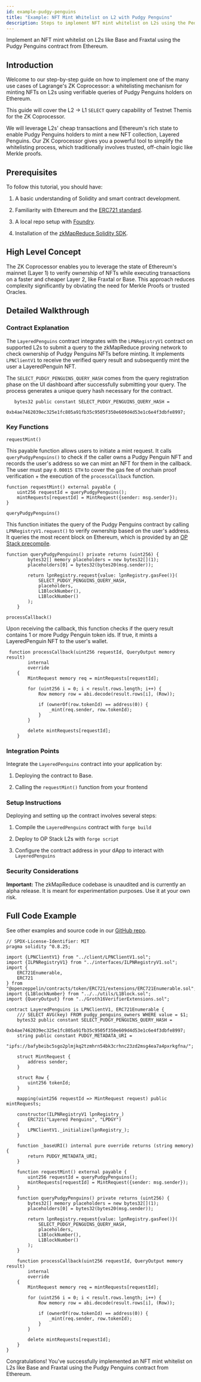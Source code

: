 ```yaml
---
id: example-pudgy-penguins
title: "Example: NFT Mint Whitelist on L2 with Pudgy Penguins"
description: Steps to implement NFT mint whitelist on L2s using the Pedgy Penguins contract from Ethereum
---
```


Implement an NFT mint whitelist on L2s like Base and Fraxtal using the Pudgy Penguins contract from Ethereum.

## Introduction

Welcome to our step-by-step guide on how to implement one of the many use cases of Lagrange's ZK Coprocessor: a whitelisting mechanism for minting NFTs on L2s using verifiable queries of Pudgy Penguins holders on Ethereum.

This guide will cover the L2 -> L1 `SELECT` query capability of Testnet Themis for the ZK Coprocessor.

We will leverage L2s' cheap transactions and Ethereum's rich state to enable Pudgy Penguins holders to mint a new NFT collection, Layered Penguins. Our ZK Coprocessor gives you a powerful tool to simplify the whitelisting process, which traditionally involves trusted, off-chain logic like Merkle proofs.

## Prerequisites

To follow this tutorial, you should have:

1. A basic understanding of Solidity and smart contract development.

2. Familiarity with Ethereum and the [ERC721 standard](https://eips.ethereum.org/EIPS/eip-721).

3. A local repo setup with [Foundry](https://github.com/foundry-rs/foundry).

4. Installation of the [zkMapReduce Solidity SDK](https://github.com/lagrange-labs/lagrange-lpn-contracts).

## High Level Concept

The ZK Coprocessor enables you to leverage the state of Ethereum's mainnet (Layer 1) to verify ownership of NFTs while executing transactions on a faster and cheaper Layer 2, like Fraxtal or Base. This approach reduces complexity significantly by obviating the need for Merkle Proofs or trusted Oracles.

## Detailed Walkthrough

### Contract Explanation

The `LayeredPenguins` contract integrates with the `LPNRegistryV1` contract on supported L2s to submit a query to the zkMapReduce proving network to check ownership of Pudgy Penguins NFTs before minting. It implements `LPNClientV1` to receive the verified query result and subsequently mint the user a LayeredPenguin NFT.

The `SELECT_PUDGY_PENGUINS_QUERY_HASH` comes from the query registration phase on the UI dashboard after successfully submitting your query. The process generates a unique query hash necessary for the contract.

```solidity
   bytes32 public constant SELECT_PUDGY_PENGUINS_QUERY_HASH =
        0xb4ae7462039ec325e1fc805a91fb35c9505f350e609d4d53e1c6e4f3dbfe8997;
```

### Key Functions

`requestMint()`

This payable function allows users to initiate a mint request. It calls `queryPudgyPenguins()` to check if the caller owns a Pudgy Penguin NFT and records the user's address so we can mint an NFT for them in the callback. The user must pay `0.00015 ETH` to cover the gas fee of onchain proof verification + the execution of the `processCallback` function.

```solidity
function requestMint() external payable {
    uint256 requestId = queryPudgyPenguins();
    mintRequests[requestId] = MintRequest({sender: msg.sender});
}
```

`queryPudgyPenguins()`

This function initiates the query of the Pudgy Penguins contract by calling `LPNRegistryV1.request()` to verify ownership based on the user's address. It queries the most recent block on Ethereum, which is provided by an [OP Stack precompile](https://github.com/ethereum-optimism/optimism/blob/develop/packages/contracts-bedrock/src/L2/L1Block.sol#L18).

```solidity
function queryPudgyPenguins() private returns (uint256) {
        bytes32[] memory placeholders = new bytes32[](1);
        placeholders[0] = bytes32(bytes20(msg.sender));

        return lpnRegistry.request{value: lpnRegistry.gasFee()}(
            SELECT_PUDGY_PENGUINS_QUERY_HASH,
            placeholders,
            L1BlockNumber(),
            L1BlockNumber()
        );
    }
```

`processCallback()`

Upon receiving the callback, this function checks if the query result contains 1 or more Pudgy Penguin token ids. If true, it mints a LayeredPenguin NFT to the user's wallet.

```solidity
 function processCallback(uint256 requestId, QueryOutput memory result)
        internal
        override
    {
        MintRequest memory req = mintRequests[requestId];

        for (uint256 i = 0; i < result.rows.length; i++) {
            Row memory row = abi.decode(result.rows[i], (Row));

            if (ownerOf(row.tokenId) == address(0)) {
                _mint(req.sender, row.tokenId);
            }
        }

        delete mintRequests[requestId];
    }
```

### Integration Points

Integrate the `LayeredPenguins` contract into your application by:

1. Deploying the contract to Base.

2. Calling the `requestMint()` function from your frontend

### Setup Instructions

Deploying and setting up the contract involves several steps:

1. Compile the `LayeredPenguins` contract with `forge build`

2. Deploy to OP Stack L2s with `forge script`

3. Configure the contract address in your dApp to interact with `LayeredPenguins`

### Security Considerations

**Important:** The zkMapReduce codebase is unaudited and is currently an alpha release. It is meant for experimentation purposes. Use it at your own risk.

## Full Code Example

See other examples and source code in our [GitHub repo](https://github.com/lagrange-labs/lagrange-lpn-contracts).

```solidity
// SPDX-License-Identifier: MIT
pragma solidity ^0.8.25;

import {LPNClientV1} from "../client/LPNClientV1.sol";
import {ILPNRegistryV1} from "../interfaces/ILPNRegistryV1.sol";
import {
    ERC721Enumerable,
    ERC721
} from "@openzeppelin/contracts/token/ERC721/extensions/ERC721Enumerable.sol";
import {L1BlockNumber} from "../../utils/L1Block.sol";
import {QueryOutput} from "../Groth16VerifierExtensions.sol";

contract LayeredPenguins is LPNClientV1, ERC721Enumerable {
    /// SELECT AVG(key) FROM pudgy_penguins_owners WHERE value = $1;
    bytes32 public constant SELECT_PUDGY_PENGUINS_QUERY_HASH =
        0xb4ae7462039ec325e1fc805a91fb35c9505f350e609d4d53e1c6e4f3dbfe8997;
    string public constant PUDGY_METADATA_URI =
        "ipfs://bafybeibc5sgo2plmjkq2tzmhrn54bk3crhnc23zd2msg4ea7a4pxrkgfna/";

    struct MintRequest {
        address sender;
    }

    struct Row {
        uint256 tokenId;
    }

    mapping(uint256 requestId => MintRequest request) public mintRequests;

    constructor(ILPNRegistryV1 lpnRegistry_)
        ERC721("Layered Penguins", "LPDGY")
    {
        LPNClientV1._initialize(lpnRegistry_);
    }

    function _baseURI() internal pure override returns (string memory) {
        return PUDGY_METADATA_URI;
    }

    function requestMint() external payable {
        uint256 requestId = queryPudgyPenguins();
        mintRequests[requestId] = MintRequest({sender: msg.sender});
    }

    function queryPudgyPenguins() private returns (uint256) {
        bytes32[] memory placeholders = new bytes32[](1);
        placeholders[0] = bytes32(bytes20(msg.sender));

        return lpnRegistry.request{value: lpnRegistry.gasFee()}(
            SELECT_PUDGY_PENGUINS_QUERY_HASH,
            placeholders,
            L1BlockNumber(),
            L1BlockNumber()
        );
    }

    function processCallback(uint256 requestId, QueryOutput memory result)
        internal
        override
    {
        MintRequest memory req = mintRequests[requestId];

        for (uint256 i = 0; i < result.rows.length; i++) {
            Row memory row = abi.decode(result.rows[i], (Row));

            if (ownerOf(row.tokenId) == address(0)) {
                _mint(req.sender, row.tokenId);
            }
        }

        delete mintRequests[requestId];
    }
}
```

Congratulations! You've successfully implemented an NFT mint whitelist on L2s like Base and Fraxtal using the Pudgy Penguins contract from Ethereum.    